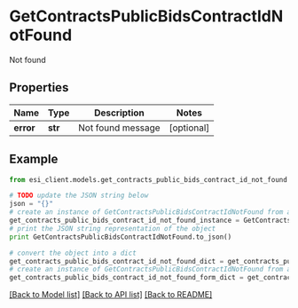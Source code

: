 # GetContractsPublicBidsContractIdNotFound

Not found

## Properties

Name | Type | Description | Notes
------------ | ------------- | ------------- | -------------
**error** | **str** | Not found message | [optional] 

## Example

```python
from esi_client.models.get_contracts_public_bids_contract_id_not_found import GetContractsPublicBidsContractIdNotFound

# TODO update the JSON string below
json = "{}"
# create an instance of GetContractsPublicBidsContractIdNotFound from a JSON string
get_contracts_public_bids_contract_id_not_found_instance = GetContractsPublicBidsContractIdNotFound.from_json(json)
# print the JSON string representation of the object
print GetContractsPublicBidsContractIdNotFound.to_json()

# convert the object into a dict
get_contracts_public_bids_contract_id_not_found_dict = get_contracts_public_bids_contract_id_not_found_instance.to_dict()
# create an instance of GetContractsPublicBidsContractIdNotFound from a dict
get_contracts_public_bids_contract_id_not_found_form_dict = get_contracts_public_bids_contract_id_not_found.from_dict(get_contracts_public_bids_contract_id_not_found_dict)
```
[[Back to Model list]](../README.md#documentation-for-models) [[Back to API list]](../README.md#documentation-for-api-endpoints) [[Back to README]](../README.md)


